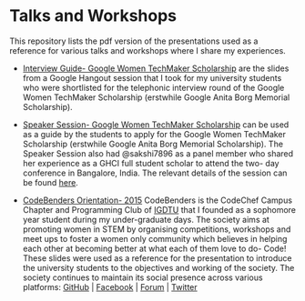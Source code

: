 # Talks and Workshops

This repository lists the pdf version of the presentations used as a reference for various talks and workshops where I share my experiences. 

* [Interview Guide- Google Women TechMaker Scholarship](https://github.com/Diksha-Rathi/Talks-and-Workshops/blob/master/Interview%20Guide-%20Google%20WTM%20Scholarship.pdf) are the slides from a Google Hangout session that I took for my university students who were shortlisted for the telephonic interview round of the Google Women TechMaker Scholarship (erstwhile Google Anita Borg Memorial Scholarship). 

* [Speaker Session- Google Women TechMaker Scholarship](https://github.com/Diksha-Rathi/Talks-and-Workshops/blob/master/Interview%20guide-Google%20WTM%20Scholarship.pdf) can be used as a guide by the students to apply for the Google Women TechMaker Scholarship (erstwhile Google Anita Borg Memorial Scholarship). The Speaker Session also had @sakshi7896 as a panel member who shared her experience as a GHCI full student scholar to attend the two- day conference in Bangalore, India. The relevant details of the session can be found [here](https://www.facebook.com/CodeBenders/photos/a.493225220821880.1073741829.487519691392433/1017809188363478/?type=3&theater).

* [CodeBenders Orientation- 2015](https://github.com/Diksha-Rathi/Talks-and-Workshops/blob/master/CodeBenders%20Orientation%202015.pdf) CodeBenders is the CodeChef Campus Chapter and Programming Club of [IGDTU](http://igdtuw.ac.in) that I founded as a sophomore year student during my under-graduate days. The society aims at promoting women in STEM by organising competitions, workshops and meet ups to foster a women only community which believes in helping each other at becoming better at what each of them love to do- Code! These slides were used as a reference for the presentation to introduce the university students to the objectives and working of the society. The society continues to maintain its social presence across various platforms: [GitHub](https://github.com/codebenders-igdtuw) | [Facebook](https://www.facebook.com/CodeBenders/) | [Forum](https://www.facebook.com/groups/igdtuwCodeChef/) | [Twitter](https://twitter.com/codebenders)
